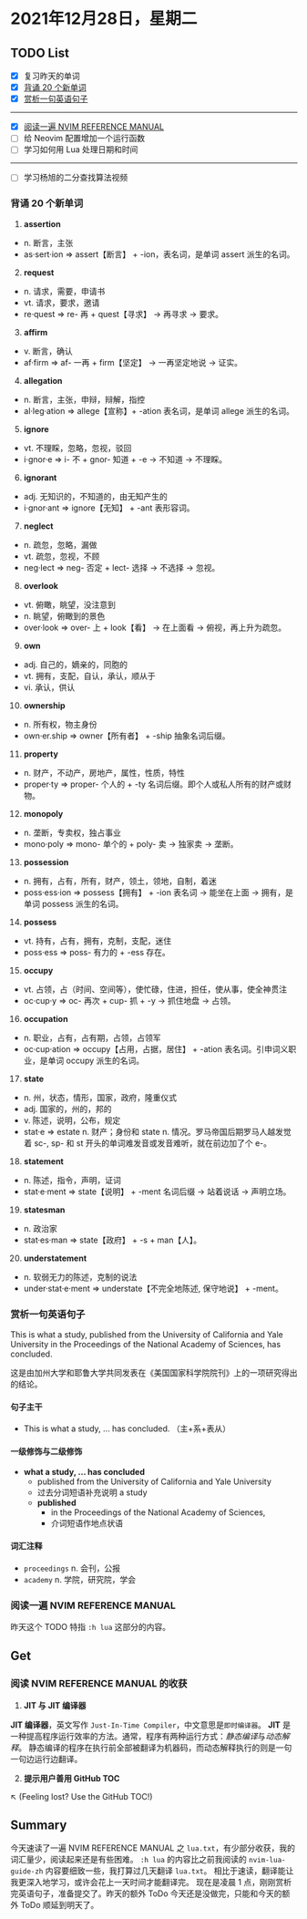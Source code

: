# 2021年12月28日，星期二
## TODO List

- [x] 复习昨天的单词
- [x] [背诵 20 个新单词](#背诵-20-个新单词)
- [x] [赏析一句英语句子](#赏析一句英语句子)
--------
- [x] [阅读一遍 NVIM REFERENCE MANUAL](阅读一遍-NVIM-REFERENCE-MANUAL)
- [ ] 给 Neovim 配置增加一个运行函数
- [ ] 学习如何用 Lua 处理日期和时间
--------
- [ ] 学习杨旭的二分查找算法视频

### 背诵 20 个新单词

1. **assertion**
  - n. 断言，主张
  - as·sert·ion => assert【断言】 + -ion，表名词，是单词 assert 派生的名词。

2. **request**
  - n. 请求，需要，申请书
  - vt. 请求，要求，邀请
  - re·quest => re- 再 + quest【寻求】 → 再寻求 → 要求。

3. **affirm**
  - v. 断言，确认
  - af·firm => af- 一再 + firm【坚定】 → 一再坚定地说 → 证实。

4. **allegation**
  - n. 断言，主张，申辩，辩解，指控
  - al·leg·ation => allege【宣称】+ -ation 表名词，是单词 allege 派生的名词。

5. **ignore**
  - vt. 不理睬，忽略，忽视，驳回
  - i·gnor·e => i- 不 + gnor- 知道 + -e → 不知道 → 不理睬。

6. **ignorant**
  - adj. 无知识的，不知道的，由无知产生的
  - i·gnor·ant => ignore【无知】 + -ant 表形容词。

7. **neglect**
  - n. 疏忽，忽略，漏做
  - vt. 疏忽，忽视，不顾
  - neg·lect => neg- 否定 + lect- 选择 → 不选择 → 忽视。

8. **overlook**
  - vt. 俯瞰，眺望，没注意到
  - n. 眺望，俯瞰到的景色
  - over·look => over- 上 + look【看】 → 在上面看 → 俯视，再上升为疏忽。

9. **own**
  - adj. 自己的，嫡亲的，同胞的
  - vt. 拥有，支配，自认，承认，顺从于
  - vi. 承认，供认

10. **ownership**
  - n. 所有权，物主身份
  - own·er.ship => owner【所有者】 + -ship 抽象名词后缀。

11. **property**
  - n. 财产，不动产，房地产，属性，性质，特性
  - proper·ty => proper- 个人的 + -ty 名词后缀。即个人或私人所有的财产或财物。

12. **monopoly**
  - n. 垄断，专卖权，独占事业
  - mono·poly => mono- 单个的 + poly- 卖 → 独家卖 → 垄断。

13. **possession**
  - n. 拥有，占有，所有，财产，领土，领地，自制，着迷
  - poss·ess·ion => possess【拥有】 + -ion 表名词 → 能坐在上面 → 拥有，是单词 possess 派生的名词。

14. **possess**
  - vt. 持有，占有，拥有，克制，支配，迷住
  - poss·ess => poss- 有力的 + -ess 存在。

15. **occupy**
  - vt. 占领，占（时间、空间等），使忙碌，住进，担任，使从事，使全神贯注
  - oc·cup·y => oc- 再次 + cup- 抓 + -y → 抓住地盘 → 占领。

16. **occupation**
  - n. 职业，占有，占有期，占领，占领军
  - oc·cup·ation => occupy【占用，占据，居住】 + -ation 表名词。引申词义职业，是单词 occupy 派生的名词。

17. **state**
  - n. 州，状态，情形，国家，政府，隆重仪式
  - adj. 国家的，州的，邦的
  - v. 陈述，说明，公布，规定
  - stat·e => estate n. 财产；身份和 state n. 情况。罗马帝国后期罗马人越发觉着 sc-, sp- 和 st 开头的单词难发音或发音难听，就在前边加了个 e-。

18. **statement**
  - n. 陈述，指令，声明，证词
  - stat·e·ment => state【说明】 + -ment 名词后缀 → 站着说话 → 声明立场。

19. **statesman**
  - n. 政治家
  - stat·es·man => state【政府】 + -s + man【人】。

20. **understatement**
  - n. 软弱无力的陈述，克制的说法
  - under·stat·e·ment => understate【不完全地陈述, 保守地说】 + -ment。

### 赏析一句英语句子

This is what a study, published from the University of California and Yale University in the Proceedings of the National Academy of Sciences, has concluded.

这是由加州大学和耶鲁大学共同发表在《美国国家科学院院刊》上的一项研究得出的结论。

#### 句子主干

- This is what a study, ... has concluded. （主+系+表从）

#### 一级修饰与二级修饰

- **what a study, ... has concluded**
  - published from the University of California and Yale University
  - 过去分词短语补充说明 a study
  - **published**
    - in the Proceedings of the National Academy of Sciences,
    - 介词短语作地点状语

#### 词汇注释

- `proceedings` n. 会刊，公报
- `academy` n. 学院，研究院，学会


### 阅读一遍 NVIM REFERENCE MANUAL

昨天这个 TODO 特指 `:h lua` 这部分的内容。

## Get
### 阅读 NVIM REFERENCE MANUAL 的收获

1. **JIT 与 JIT 编译器**

**JIT 编译器**，英文写作 `Just-In-Time Compiler`，中文意思是`即时编译器`。
**JIT** 是一种提高程序运行效率的方法。通常，程序有两种运行方式：*静态编译*与*动态解释*。
静态编译的程序在执行前全部被翻译为机器码，而动态解释执行的则是一句一句边运行边翻译。

2. **提示用户善用 GitHub TOC**

:arrow_upper_left: (Feeling lost? Use the GitHub TOC!)

## Summary

今天速读了一遍 NVIM REFERENCE MANUAL 之 `lua.txt`，有少部分收获，我的词汇量少，阅读起来还是有些困难。
`:h lua` 的内容比之前我阅读的 `nvim-lua-guide-zh` 内容要细致一些，我打算过几天翻译 `lua.txt`。
相比于速读，翻译能让我更深入地学习，或许会花上一天时间才能翻译完。
现在是凌晨 1 点，刚刚赏析完英语句子，准备提交了。昨天的额外 ToDo 今天还是没做完，只能和今天的额外 ToDo 顺延到明天了。
